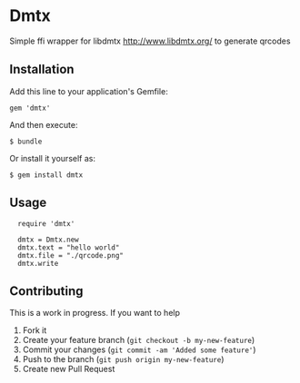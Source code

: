 # Dmtx

Simple ffi wrapper for libdmtx http://www.libdmtx.org/ to generate qrcodes

## Installation

Add this line to your application's Gemfile:

    gem 'dmtx'

And then execute:

    $ bundle

Or install it yourself as:

    $ gem install dmtx

## Usage

```
  require 'dmtx'

  dmtx = Dmtx.new
  dmtx.text = "hello world"
  dmtx.file = "./qrcode.png"
  dmtx.write
```

## Contributing

This is a work in progress. If you want to help

1. Fork it
2. Create your feature branch (`git checkout -b my-new-feature`)
3. Commit your changes (`git commit -am 'Added some feature'`)
4. Push to the branch (`git push origin my-new-feature`)
5. Create new Pull Request
